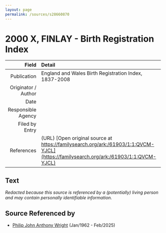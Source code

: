 ```yaml
---
layout: page
permalink: /sources/s28660870
---
```


# 2000 X, FINLAY - Birth Registration Index

Field | Detail
---:|:---
Publication | England and Wales Birth Registration Index, 1837-2008
Originator / Author | 
Date | 
Responsible Agency | 
Filed by Entry | 
References | (URL) [Open original source at https://familysearch.org/ark:/61903/1:1:QVCM-YJCL](https://familysearch.org/ark:/61903/1:1:QVCM-YJCL)

## Text

_Redacted because this source is referenced by a (potentially) living person and may contain personally identifiable information._

## Source Referenced by

* [Philip John Anthony Wright](../people/@66352546@-philip-john-anthony-wright-b1962-1-d2025-2.md) (Jan/1962 - Feb/2025)
